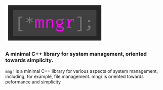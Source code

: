 <img src="images/mngr-logo.png" width="312" height="118" style="text-align: center" />

### A minimal C++ library for system management, oriented towards simplicity.

`mngr` is a minimal C++ library for various aspects of system management, including, for example, file management. mngr is oriented towards peformance and simplicity

